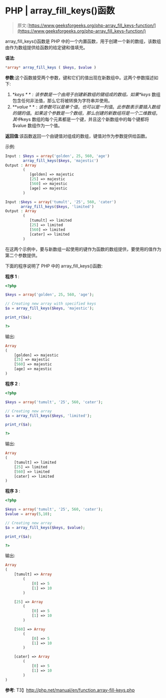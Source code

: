 # PHP | array_fill_keys()函数

> 原文:[https://www.geeksforgeeks.org/php-array_fill_keys-function/](https://www.geeksforgeeks.org/php-array_fill_keys-function/)

array_fill_keys()函数是 PHP 中的一个内置函数，用于创建一个新的数组，该数组由作为数组提供给函数的给定键和值填充。

**语法**:

```php
*array* array_fill_keys ( $keys, $value )

```

**参数**:这个函数接受两个参数，键和它们的值出现在新数组中。这两个参数描述如下:

1.  **$keys** :该参数是一个由用于创建新数组的键组成的数组。如果 *$keys* 数组包含任何非法值，那么它将被转换为字符串并使用。
2.  **$value** :该参数可以是单个值，也可以是一列值。此参数表示要插入数组的键的值。如果这个参数是一个数组，那么创建的新数组将是一个二维数组，其中$keys 数组的每个元素都是一个键，并且这个新数组中的每个键都将$value 数组作为一个值。

**返回值**:该函数返回一个由键值对组成的数组，键值对作为参数提供给函数。

示例:

```php
Input : $keys = array('golden', 25, 560, 'age')
        array_fill_keys($keys, 'majestic')
Output : Array
        (
           [golden] => majestic
           [25] => majestic
           [560] => majestic
           [age] => majestic
        )

Input :$keys = array('tumult', '25', 560, 'cater')
       array_fill_keys($keys, 'limited')
Output : Array
        (
           [tumult] => limited
           [25] => limited
           [560] => limited
           [cater] => limited
        )

```

在这两个示例中，要与新数组一起使用的键作为函数的数组提供，要使用的值作为第二个参数提供。

下面的程序说明了 PHP 中的 array_fill_keys()函数:

**程序 1** :

```php
<?php

$keys = array('golden', 25, 560, 'age');

// Creating new array with specified keys
$a = array_fill_keys($keys, 'majestic');

print_r($a);

?>
```

输出:

```php
Array
(
    [golden] => majestic
    [25] => majestic
    [560] => majestic
    [age] => majestic
)

```

**程序 2** :

```php
<?php

$keys = array('tumult', '25', 560, 'cater');

// Creating new array
$a = array_fill_keys($keys, 'limited');

print_r($a);

?>
```

输出:

```php
Array
(
    [tumult] => limited
    [25] => limited
    [560] => limited
    [cater] => limited
)

```

**程序 3** :

```php
<?php

$keys = array('tumult', '25', 560, 'cater');
$value = array(5,10);

// Creating new array
$a = array_fill_keys($keys, $value);

print_r($a);

?>
```

输出:

```php
Array
(
    [tumult] => Array
        (
            [0] => 5
            [1] => 10
        )

    [25] => Array
        (
            [0] => 5
            [1] => 10
        )

    [560] => Array
        (
            [0] => 5
            [1] => 10
        )

    [cater] => Array
        (
            [0] => 5
            [1] => 10
        )
)

```

**参考**:
T3】http://php.net/manual/en/function.array-fill-keys.php